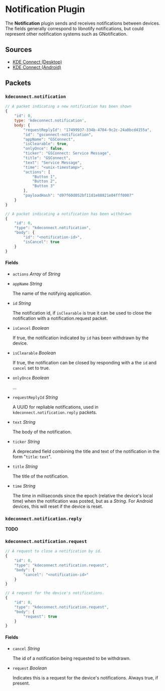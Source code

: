 # Notification Plugin

The **Notification** plugin sends and receives notifications between devices. The
fields generally correspond to libnotify notifications, but could represent
other notification systems such as GNotification.

## Sources

* [KDE Connect (Desktop)](https://invent.kde.org/network/kdeconnect-kde/tree/master/plugins/notification)
* [KDE Connect (Android)](https://invent.kde.org/network/kdeconnect-android/tree/master/src/org/kde/kdeconnect/Plugins/NotificationPlugin)

## Packets

### `kdeconnect.notification`

```js
// A packet indicating a new notification has been shown
{
    "id": 0,
    type: 'kdeconnect.notification',
    body: {
        "requestReplyId": "17499937-334b-4704-9c2c-24a0bcd4155a",
        "id": "gsconnect-notification",
        "appName": "GSConnect",
        "isClearable": true,
        "onlyOnce": false,
        "ticker": "GSConnect: Service Message",
        "title": "GSConnect",
        "text": "Service Message",
        "time": "<unix-timestamp>",
        "actions": [
            "Button 1",
            "Button 2",
            "Button 3"
        ],
        "payloadHash": "d97f60d052bf11d1e88821e04fff0007"
    }
}

// A packet indicating a notification has been withdrawn
{
    "id": 0,
    "type": "kdeconnect.notification",
    "body": {
        "id": "<notification-id>",
        "isCancel": true
    }
}
```

#### Fields

* `actions` *Array* of *String*

* `appName` *String*

  The name of the notifying application.

* `id` *String*

  The notification id, if `isClearable` is true it can be used to close the
  notification with a notification.request packet.
  
* `isCancel` *Boolean*

  If true, the notification indicated by `id` has been withdrawn by the device.
  
* `isClearable` *Boolean*

  If true, the notification can be closed by responding with a
   the `id` and `cancel` set to true.

* `onlyOnce` *Boolean*

  ...

* `requestReplyId` *String*

  A UUID for repliable notifications, used in `kdeconnect.notification.reply`
  packets.

* `text` *String*

  The body of the notification.

* `ticker` *String*

  A deprecated field combining the title and text of the notification in the
  form "`title`: `text`".

* `title` *String*

  The title of the notification.

* `time` *String*

  The time in milliseconds since the epoch (relative the device's local time)
  when the notification was posted, but as a *String*. For Android devices,
  this will reset if the device is reset.

### `kdeconnect.notification.reply`

**TODO**

### `kdeconnect.notification.request`

```js
// A request to close a notification by id.
{
    "id": 0,
    "type": "kdeconnect.notification.request",
    "body": {
        "cancel": "<notification-id>"
    }
}

// A request for the device's notifications.
{
    "id": 0,
    "type": "kdeconnect.notification.request",
    "body": {
        "request": true
    }
}
```

#### Fields

* `cancel` *String*

  The id of a notification being requested to be withdrawn.

* `request` *Boolean*

  Indicates this is a request for the device's notifications. Always true, if
  present.


